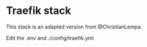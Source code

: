 # Traefik stack

This stack is an adapted version from @ChristianLempa.

Edit the .env and ./config/traefik.yml
